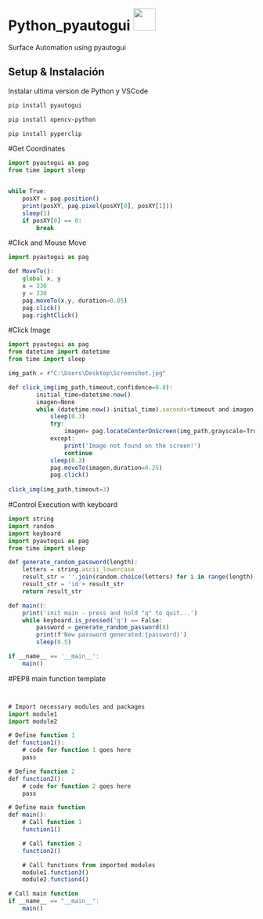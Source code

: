 # Python_pyautogui <img src="https://media.giphy.com/media/dxn6fRlTIShoeBr69N/giphy.gif" width="45">

Surface Automation using pyautogui

## Setup & Instalación

Instalar ultima version de Python y VSCode

```bash
pip install pyautogui
```

```bash
pip install opencv-python
```

```bash
pip install pyperclip
```

#Get Coordinates

```javascript
import pyautogui as pag
from time import sleep


while True:
    posXY = pag.position()
    print(posXY, pag.pixel(posXY[0], posXY[1]))
    sleep(1)
    if posXY[0] == 0:
        break
```

#Click and Mouse Move

```javascript
import pyautogui as pag

def MoveTo():
    global x, y
    x = 330
    y = 330
    pag.moveTo(x,y, duration=0.05)
    pag.click()
    pag.rightClick()

```
#Click Image

```javascript
import pyautogui as pag
from datetime import datetime
from time import sleep

img_path = r"C:\Users\Desktop\Screenshot.jpg"

def click_img(img_path,timeout,confidence=0.8):
        initial_time=datetime.now()
        imagen=None
        while (datetime.now()-initial_time).seconds<timeout and imagen is None:
            sleep(0.3)
            try:
                imagen= pag.locateCenterOnScreen(img_path,grayscale=True,confidence=confidence)
            except:
                print('Image not found on the screen!')
                continue
            sleep(0.3)
            pag.moveTo(imagen,duration=0.25)
            pag.click()
        
click_img(img_path,timeout=3)
```

#Control Execution with keyboard

```javascript
import string
import random
import keyboard
import pyautogui as pag
from time import sleep

def generate_random_password(length):
    letters = string.ascii_lowercase
    result_str = ''.join(random.choice(letters) for i in range(length))
    result_str = 'id'+ result_str
    return result_str

def main():
    print('init main - press and hold "q" to quit...')
    while keyboard.is_pressed('q') == False:
        password = generate_random_password(8)
        print(f'New password generated:{password}')
        sleep(0.5)

if __name__ == '__main__':
    main()
```

#PEP8 main function template

```javascript


# Import necessary modules and packages
import module1
import module2

# Define function 1
def function1():
    # code for function 1 goes here
    pass

# Define function 2
def function2():
    # code for function 2 goes here
    pass

# Define main function
def main():
    # Call function 1
    function1()

    # Call function 2
    function2()

    # Call functions from imported modules
    module1.function3()
    module2.function4()

# Call main function
if __name__ == "__main__":
    main()

```
